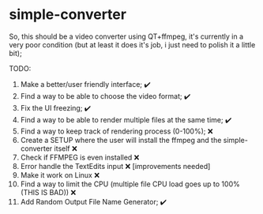 # simple-converter

So, this should be a video converter using QT+ffmpeg, it's currently in a very poor condition (but at least it does it's job, i just need to polish it a little bit);

TODO:
1. Make a better/user friendly interface; ✔️
2. Find a way to be able to choose the video format; ✔️
3. Fix the UI freezing; ✔️
4. Find a way to be able to render multiple files at the same time; ✔️
5. Find a way to keep track of rendering process (0-100%); ❌
6. Create a SETUP where the user will install the ffmpeg and the simple-converter itself ❌
7. Check if FFMPEG is even installed ❌
8. Error handle the TextEdits input ❌ [improvements needed]
9. Make it work on Linux ❌
10. Find a way to limit the CPU (multiple file CPU load goes up to 100% (THIS IS BAD)) ❌
11. Add Random Output File Name Generator; ✔️
   
